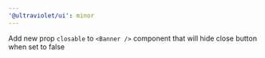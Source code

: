 ```yaml
---
'@ultraviolet/ui': minor
---
```


Add new prop `closable` to `<Banner />` component that will hide close button when set to false
